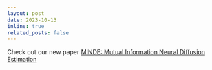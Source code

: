 ```yaml
---
layout: post
date: 2023-10-13 
inline: true
related_posts: false
---
```

Check out our new paper <a href='https://arxiv.org/abs/2310.09031'>MINDE: Mutual Information Neural Diffusion Estimation</a>
